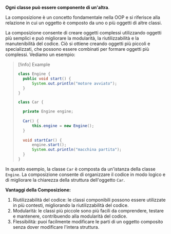 **Ogni classe può essere componente di un'altra**.

La composizione è un concetto fondamentale nella OOP e si riferisce
alla relazione in cui un oggetto è composto da uno o più oggetti di
altre classi.

La composizione consente di creare oggetti complessi utilizzando 
oggetti più semplici e può migliorare la modularità, la riutilizzabilità
e la manutenibilità del codice. Ciò si ottiene creando oggetti più
piccoli e specializzati, che possono essere combinati per formare 
oggetti più complessi.
Vediamo un esempio:
> [!info] Example
> ```java
>class Engine {
>	public void start() {
>		System.out.println("motore avviato");
>	}
>}
>
>class Car {
>
>	private Engine engine;
>	
>	Car() {
>		this.engine = new Engine();
>	}
>	
>	void startCar() {
>		engine.start();
>		System.out.println("macchina partita");
>	}
>}

In questo esempio, la classe `Car` è composta da un'istanza della classe `Engine`. La composizione consente di organizzare il codice in modo logico e di migliorare la chiarezza della struttura dell'oggetto `Car`.

**Vantaggi della Composizione:**
1. Riutilizzabilità del codice: le classi componibili possono essere
	utilizzate in più contesti, migliorando la riutilizzabilità del codice.
2. Modularità: le classi più piccole sono più facili da comprendere,
	testare e mantenere, contribuendo alla modularità del codice.
3. Flessibilità: puoi facilmente modificare le parti di un oggetto 
	composito senza dover modificare l'intera struttura.